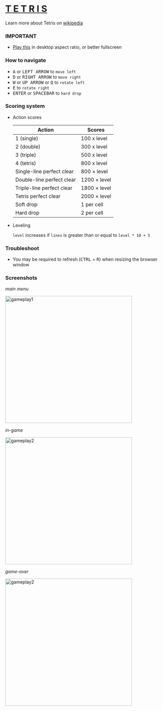 # [T E T R I S](https://andndre.github.io/tetris/)

Learn more about Tetris on [wikipedia](https://en.wikipedia.org/wiki/Tetris)

### IMPORTANT

- [Play this](https://andndre.github.io/tetris/) in desktop aspect ratio, or better fullscreen

### How to navigate

- <kbd>A</kbd> or <kbd>LEFT ARROW</kbd> to `move left`
- <kbd>D</kbd> or <kbd>RIGHT ARROW</kbd> to `move right`
- <kbd>W</kbd> or <kbd>UP ARROW</kbd> or <kbd>Q</kbd> to `rotate left`
- <kbd>E</kbd> to `rotate right`
- <kbd>ENTER</kbd> or <kbd>SPACEBAR</kbd> to `hard drop`

### Scoring system

- Action scores

  | Action | Scores |
  | ---------- | ------ |
  | 1 (single) | 100 x level |
  | 2 (double) | 300 x level |
  | 3 (triple) | 500 x level |
  | 4 (tetris) | 800 x level |
  | Single-line perfect clear |	800 × level |
  | Double-line perfect clear | 1200 × level |
  | Triple-line perfect clear |	1800 × level |
  | Tetris perfect clear | 2000 × level |
  | Soft drop | 1 per cell |
  | Hard drop | 2 per cell |

- Leveling

  `level` increases if `lines` is greater than or equal to `level * 10 + 5`

### Troubleshoot

- You may be required to refresh (<kbd>CTRL</kbd> + <kbd>R</kbd>) when resizing the browser window

### Screenshots

*main menu*

<img src="https://user-images.githubusercontent.com/81848639/149643468-7f550c36-959e-4295-868c-2522980ce6a6.png" alt="gameplay1" width=400></img><br>

*in-game*

<img src="https://user-images.githubusercontent.com/81848639/149643470-c7444d43-02ee-446c-bf53-4fe5c4bc0072.png" alt="gameplay2" width=400></img>

*game-over*

<img src="https://user-images.githubusercontent.com/81848639/149643471-d9fa63be-ea90-4da2-a272-d65d7e699fae.png" alt="gameplay2" width=400></img>
